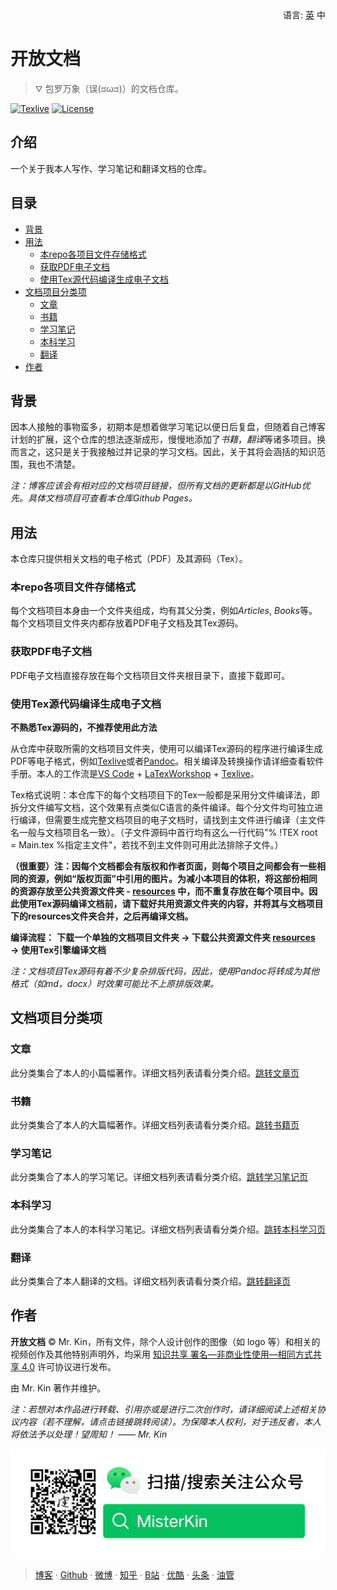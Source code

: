 <div align="right">
语言:
<a href="./README.md">英</a>
中
</div>

# 开放文档

> ⛛ 包罗万象（误(ಡωಡ)）的文档仓库。

[![Texlive](https://img.shields.io/badge/Texlive-2019-blue)](https://tug.org/texlive/) [![License](https://img.shields.io/badge/License-CC%20BY--NC--SA%204.0-blue)](https://creativecommons.org/licenses/by-nc-sa/4.0/legalcode)

## 介绍
一个关于我本人写作、学习笔记和翻译文档的仓库。

## 目录
- [背景](#背景)
- [用法](#用法)
  - [本repo各项目文件存储格式](#本repo各项目文件存储格式)
  - [获取PDF电子文档](#获取PDF电子文档)
  - [使用Tex源代码编译生成电子文档](#使用Tex源代码编译生成电子文档)
- [文档项目分类项](#文档项目分类项)
  - [文章](#文章)
  - [书籍](#书籍)
  - [学习笔记](#学习笔记)
  - [本科学习](#本科学习)
  - [翻译](#翻译)
- [作者](#作者)

## 背景
因本人接触的事物蛮多，初期本是想着做学习笔记以便日后复盘，但随着自己博客计划的扩展，这个仓库的想法逐渐成形，慢慢地添加了*书籍*，*翻译*等诸多项目。换而言之，这只是关于我接触过并记录的学习文档。因此，关于其将会涵括的知识范围，我也不清楚。

*注：博客应该会有相对应的文档项目链接，但所有文档的更新都是以GitHub优先。具体文档项目可查看本仓库Github Pages。*

## 用法
本仓库只提供相关文档的电子格式（PDF）及其源码（Tex）。

### 本repo各项目文件存储格式
每个文档项目本身由一个文件夹组成，均有其父分类，例如*Articles*, *Books*等。每个文档项目文件夹内都存放着PDF电子文档及其Tex源码。

### 获取PDF电子文档
PDF电子文档直接存放在每个文档项目文件夹根目录下，直接下载即可。

### 使用Tex源代码编译生成电子文档
**不熟悉Tex源码的，不推荐使用此方法**

从仓库中获取所需的文档项目文件夹，使用可以编译Tex源码的程序进行编译生成PDF等电子格式，例如[Texlive][]或者[Pandoc][]。相关编译及转换操作请详细查看软件手册。本人的工作流是[VS Code][] + [LaTexWorkshop][] + [Texlive][]。

Tex格式说明：本仓库下的每个文档项目下的Tex一般都是采用分文件编译法，即拆分文件编写文档，这个效果有点类似C语言的条件编译。每个分文件均可独立进行编译，但需要生成完整文档项目的电子文档时，请找到主文件进行编译（主文件名一般与文档项目名一致）。（子文件源码中首行均有这么一行代码"% !TEX root = Main.tex %指定主文件"，若找不到主文件则可用此法排除子文件。）

**（很重要）注：因每个文档都会有版权和作者页面，则每个项目之间都会有一些相同的资源，例如“版权页面”中引用的图片。为减小本项目的体积，将这部份相同的资源存放至公共资源文件夹 - [resources][] 中，而不重复存放在每个项目中。因此使用Tex源码编译文档前，请下载好共用资源文件夹的内容，并将其与文档项目下的resources文件夹合并，之后再编译文档。**

**编译流程：**
**下载一个单独的文档项目文件夹 → 下载公共资源文件夹 [resources][] → 使用Tex引擎编译文档**

*注：文档项目Tex源码有着不少复杂排版代码，因此，使用Pandoc将转成为其他格式（如md，docx）时效果可能比不上原排版效果。*

## 文档项目分类项

### 文章
此分类集合了本人的小篇幅著作。详细文档列表请看分类介绍。[跳转文章页][]

### 书籍
此分类集合了本人的大篇幅著作。详细文档列表请看分类介绍。[跳转书籍页][]

### 学习笔记
此分类集合了本人的学习笔记。详细文档列表请看分类介绍。[跳转学习笔记页][]

### 本科学习
此分类集合了本人的本科学习笔记。详细文档列表请看分类介绍。[跳转本科学习页][]

### 翻译
此分类集合了本人翻译的文档。详细文档列表请看分类介绍。[跳转翻译页][]

## 作者
**开放文档** © Mr. Kin，所有文件，除个人设计创作的图像（如 logo 等）和相关的视频创作及其他特别声明外，均采用 [知识共享 署名—非商业性使用—相同方式共享 4.0][] 许可协议进行发布。

由 Mr. Kin 著作并维护。

*注：若想对本作品进行转载、引用亦或是进行二次创作时，请详细阅读上述相关协议内容（若不理解，请点击链接跳转阅读）。为保障本人权利，对于违反者，本人将依法予以处理！望周知！ —— Mr. Kin*

![微信公众号](./resources/images/FollowMe/WechatOfficialAccounts.png)

> [博客][] · [Github][] · [微博][] · [知乎][] · [B站][] · [优酷][] · [头条][] · [油管][]

[Texlive]: https://tug.org/texlive
[Pandoc]: https://pandoc.org
[VS Code]: https://code.visualstudio.com
[LaTexWorkshop]: https://marketplace.visualstudio.com/items?itemName=James-Yu.latex-workshop#review-details
[resources]: ./resources
[跳转文章页]: ./Articles
[跳转书籍页]: ./Books
[跳转学习笔记页]: ./LearningNotes
[跳转本科学习页]: ./UndergraduateLearning
[跳转翻译页]: ./Translations
[知识共享 署名—非商业性使用—相同方式共享 4.0]: ./LICENSE-zh_CN
[博客]: https://mister-kin.github.io
[Github]: https://github.com/mister-kin
[微博]: https://weibo.com/6270111192/profile?topnav=1&wvr=6&is_all=1
[B站]: http://space.bilibili.com/17025250?
[优酷]: http://i.youku.com/i/UNjA3MTk5Mjgw?spm=a2hzp.8253869.0.0
[油管]: https://www.youtube.com/channel/UCNhtdG6whC5mlRDkrhQ0wLA?view_as=public
[头条]: https://www.toutiao.com/c/user/835254071079053/#mid=1663279303982091
[知乎]: https://www.zhihu.com/people/drwu-94
